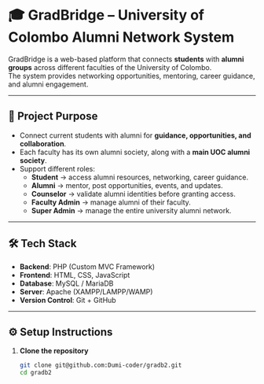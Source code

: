 # 🎓 GradBridge – University of Colombo Alumni Network System

GradBridge is a web-based platform that connects **students** with **alumni groups** across different faculties of the University of Colombo.  
The system provides networking opportunities, mentoring, career guidance, and alumni engagement.  

---

## 🚀 Project Purpose
- Connect current students with alumni for **guidance, opportunities, and collaboration**.
- Each faculty has its own alumni society, along with a **main UOC alumni society**.
- Support different roles:
  - **Student** → access alumni resources, networking, career guidance.  
  - **Alumni** → mentor, post opportunities, events, and updates.  
  - **Counselor** → validate alumni identities before granting access.  
  - **Faculty Admin** → manage alumni of their faculty.  
  - **Super Admin** → manage the entire university alumni network.  

---

## 🛠️ Tech Stack
- **Backend**: PHP (Custom MVC Framework)
- **Frontend**: HTML, CSS, JavaScript
- **Database**: MySQL / MariaDB
- **Server**: Apache (XAMPP/LAMPP/WAMP)
- **Version Control**: Git + GitHub

---

## ⚙️ Setup Instructions
1. **Clone the repository**  
   ```bash
   git clone git@github.com:Dumi-coder/gradb2.git
   cd gradb2
